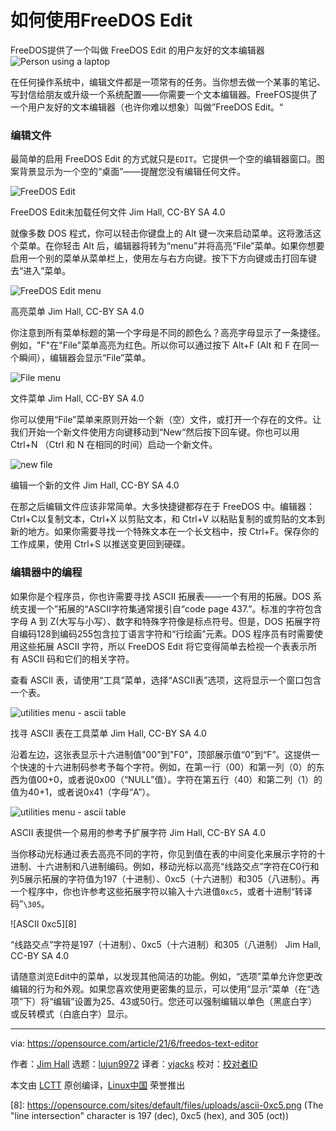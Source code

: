 [#]: subject: (How to use the FreeDOS text editor)
[#]: via: (https://opensource.com/article/21/6/freedos-text-editor)
[#]: author: (Jim Hall https://opensource.com/users/jim-hall)
[#]: collector: (lujun9972)
[#]: translator: (yjacks)
[#]: reviewer: ( )
[#]: publisher: ( )
[#]: url: ( )

如何使用FreeDOS Edit
======
FreeDOS提供了一个叫做 FreeDOS Edit 的用户友好的文本编辑器
![Person using a laptop][1]

在任何操作系统中，编辑文件都是一项常有的任务。当你想去做一个某事的笔记、写封信给朋友或升级一个系统配置——你需要一个文本编辑器。FreeFOS提供了一个用户友好的文本编辑器（也许你难以想象）叫做”FreeDOS Edit。“
### 编辑文件

最简单的启用 FreeDOS Edit 的方式就只是`EDIT`。它提供一个空的编辑器窗口。图案背景显示为一个空的“桌面”——提醒您没有编辑任何文件。

![FreeDOS Edit][2]

FreeDOS Edit未加载任何文件
Jim Hall, CC-BY SA 4.0

就像多数 DOS 程式，你可以轻击你键盘上的 Alt 键一次来启动菜单。这将激活这个菜单。在你轻击 Alt 后，编辑器将转为“menu”并将高亮“File”菜单。如果你想要启用一个别的菜单从菜单栏上，使用左与右方向键。按下下方向键或击打回车键去“进入”菜单。

![FreeDOS Edit menu][3]

高亮菜单
Jim Hall, CC-BY SA 4.0

你注意到所有菜单标题的第一个字母是不同的颜色么？高亮字母显示了一条捷径。例如，"F"在"File"菜单高亮为红色。所以你可以通过按下 Alt+F (Alt 和 F 在同一个瞬间），编辑器会显示“File”菜单。

![File menu][4]

文件菜单
Jim Hall, CC-BY SA 4.0

你可以使用“File”菜单来原则开始一个新（空）文件，或打开一个存在的文件。让我们开始一个新文件使用方向键移动到“New“然后按下回车键。你也可以用 Ctrl+N （Ctrl 和 N 在相同的时间）启动一个新文件。

![new file][5]

编辑一个新的文件
Jim Hall, CC-BY SA 4.0

在那之后编辑文件应该非常简单。大多快捷键都存在于 FreeDOS 中。编辑器：Ctrl+C以复制文本，Ctrl+X 以剪贴文本，和 Ctrl+V 以粘贴复制的或剪贴的文本到新的地方。如果你需要寻找一个特殊文本在一个长文档中，按 Ctrl+F。保存你的工作成果，使用 Ctrl+S 以推送变更回到硬碟。

### 编辑器中的编程

如果你是个程序员，你也许需要寻找 ASCII 拓展表——一个有用的拓展。DOS 系统支援一个”拓展的“ASCII字符集通常援引自“code page 437.”。标准的字符包含字母 A 到 Z(大写与小写）、数字和特殊字符像是标点符号。但是，DOS 拓展字符自编码128到编码255包含拉丁语言字符和“行绘画”元素。DOS 程序员有时需要使用这些拓展 ASCII 字符，所以 FreeDOS Edit 将它变得简单去检视一个表表示所有 ASCII 码和它们的相关字符。

查看 ASCII 表，请使用“工具”菜单，选择“ASCII表”选项，这将显示一个窗口包含一个表。

![utilities menu - ascii table][6]

找寻 ASCII 表在工具菜单
Jim Hall, CC-BY SA 4.0

沿着左边，这张表显示十六进制值"00"到"F0"，顶部展示值“0”到“F”。这提供一个快速的十六进制码参考予每个字符。例如，在第一行（00）和第一列（0）的东西为值00+0，或者说0x00（“NULL”值）。字符在第五行（40）和第二列（1）的值为40+1，或者说0x41（字母“A”）。

![utilities menu - ascii table][7]

ASCII 表提供一个易用的参考予扩展字符
Jim Hall, CC-BY SA 4.0

当你移动光标通过表去高亮不同的字符，你见到值在表的中间变化来展示字符的十进制、十六进制和八进制编码。例如，移动光标以高亮“线路交点”字符在C0行和列5展示拓展的字符值为197（十进制）、0xc5（十六进制）和305（八进制）。再一个程序中，你也许参考这些拓展字符以输入十六进值`0xc5`，或者十进制“转译码”`\305`。

![ASCII 0xc5][8]

“线路交点”字符是197（十进制）、0xc5（十六进制）和305（八进制）
Jim Hall, CC-BY SA 4.0

请随意浏览Edit中的菜单，以发现其他简洁的功能。例如，“选项”菜单允许您更改编辑的行为和外观。如果您喜欢使用更密集的显示，可以使用“显示”菜单（在“选项”下）将“编辑”设置为25、43或50行。您还可以强制编辑以单色（黑底白字）或反转模式（白底白字）显示。

--------------------------------------------------------------------------------

via: https://opensource.com/article/21/6/freedos-text-editor

作者：[Jim Hall][a]
选题：[lujun9972][b]
译者：[yjacks](https://github.com/yjacks)
校对：[校对者ID](https://github.com/校对者ID)

本文由 [LCTT](https://github.com/LCTT/TranslateProject) 原创编译，[Linux中国](https://linux.cn/) 荣誉推出

[a]: https://opensource.com/users/jim-hall
[b]: https://github.com/lujun9972
[1]: https://opensource.com/sites/default/files/styles/image-full-size/public/lead-images/laptop_screen_desk_work_chat_text.png?itok=UXqIDRDD (Person using a laptop)
[2]: https://opensource.com/sites/default/files/uploads/edit.png (FreeDOS Edit without any files loaded)
[3]: https://opensource.com/sites/default/files/uploads/edit-menu.png (Highlighting the menu)
[4]: https://opensource.com/sites/default/files/uploads/edit-file.png (The File menu)
[5]: https://opensource.com/sites/default/files/uploads/edit-new.png (Editing a new file)
[6]: https://opensource.com/sites/default/files/uploads/utilities-ascii.png (Find the ASCII Table in the Utilities menu)
[7]: https://opensource.com/sites/default/files/uploads/ascii-table-0x00.png (The ASCII Table provides a handy reference for extended characters)
[8]: https://opensource.com/sites/default/files/uploads/ascii-0xc5.png (The "line intersection" character is 197 (dec), 0xc5 (hex), and 305 (oct))
